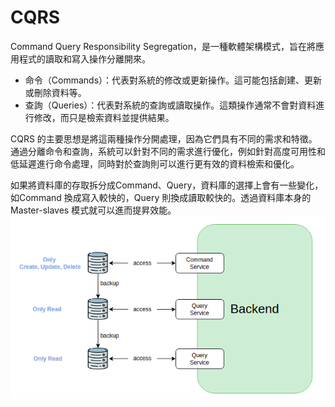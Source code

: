 # CQRS
Command Query Responsibility Segregation，是一種軟體架構模式，旨在將應用程式的讀取和寫入操作分離開來。

* 命令（Commands）：代表對系統的修改或更新操作。這可能包括創建、更新或刪除資料等。
* 查詢（Queries）：代表對系統的查詢或讀取操作。這類操作通常不會對資料進行修改，而只是檢索資料並提供結果。

CQRS 的主要思想是將這兩種操作分開處理，因為它們具有不同的需求和特徵。通過分離命令和查詢，系統可以針對不同的需求進行優化，例如針對高度可用性和低延遲進行命令處理，同時對於查詢則可以進行更有效的資料檢索和優化。

如果將資料庫的存取拆分成Command、Query，資料庫的選擇上會有一些變化，如Command 換成寫入較快的，Query 則換成讀取較快的。透過資料庫本身的Master-slaves 模式就可以進而提昇效能。
![image](./images/CQRS.png)
